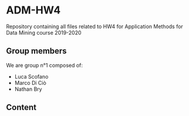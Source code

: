 # ADM-HW4
Repository containing all files related to HW4 for Application Methods for Data Mining course 2019-2020

## Group members

We are group n°1 composed of:

- Luca Scofano
- Marco Di Ciò
- Nathan Bry

## Content
